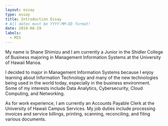 ```yaml
---
layout: essay
type: essay
title: Introduction Essay
# All dates must be YYYY-MM-DD format!
date: 2019-08-29
labels:
  - MIS
---
```


My name is Shane Shimizu and I am currently a Junior in the Shidler College of Business majoring in Management Information Systems at the University of Hawaii Manoa.

I decided to major in Management Information Systems because I enjoy learning about Information Technology and many of the new technologies being used in the world today, especially in the business environment. Some of my interests include Data Analytics, Cybersecurity, Cloud Computing, and Networking.  

As for work experience, I am currently an Accounts Payable Clerk at the University of Hawaii Campus Services.  My job duties include processing invoices and service billings, printing, scanning, reconciling, and filing various documents.

